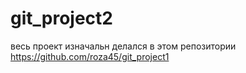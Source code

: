# git_project2
весь проект изначальн делался в этом репозитории https://github.com/roza45/git_project1
